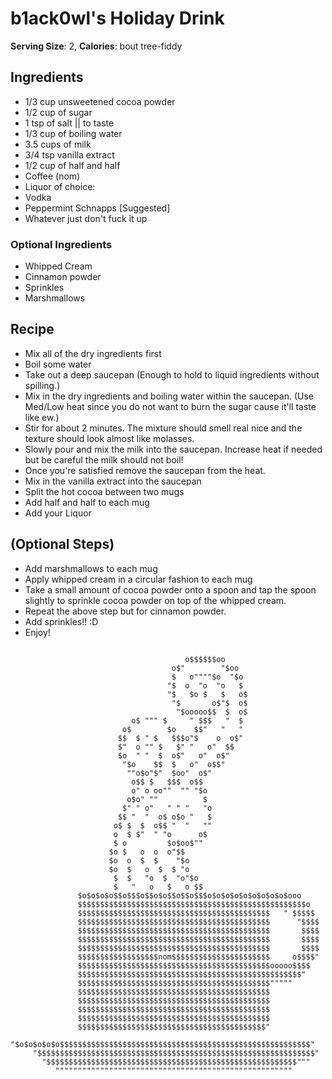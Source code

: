 # b1ack0wl's Holiday Drink

**Serving Size**: 2, **Calories**: bout tree-fiddy

## Ingredients

- 1/3 cup unsweetened cocoa powder
- 1/2 cup of sugar
- 1 tsp of salt \|\| to taste
- 1/3 cup of boiling water
- 3.5 cups of milk
- 3/4 tsp vanilla extract
- 1/2 cup of half and half
- Coffee (nom)
- Liquor of choice:
 - Vodka
 - Peppermint Schnapps \[Suggested\]
 - Whatever just don't fuck it up

### Optional Ingredients

- Whipped Cream
- Cinnamon powder
- Sprinkles
- Marshmallows

## Recipe

- Mix all of the dry ingredients first
- Boil some water
- Take out a deep saucepan (Enough to hold to liquid ingredients
 without spilling.)
- Mix in the dry ingredients and boiling water within the saucepan.
 (Use Med/Low heat since you do not want to burn the sugar cause
 it'll taste like ew.)
- Stir for about 2 minutes. The mixture should smell real nice and the
 texture should look almost like molasses.
- Slowly pour and mix the milk into the saucepan. Increase heat if
 needed but be careful the milk should not boil!
- Once you're satisfied remove the saucepan from the heat.
- Mix in the vanilla extract into the saucepan
- Split the hot cocoa between two mugs
- Add half and half to each mug
- Add your Liquor

## (Optional Steps)

- Add marshmallows to each mug
- Apply whipped cream in a circular fashion to each mug
- Take a small amount of cocoa powder onto a spoon and tap the spoon
 slightly to sprinkle cocoa powder on top of the whipped cream.
- Repeat the above step but for cinnamon powder.
- Add sprinkles!! :D
- Enjoy!

```

                                       o$$$$$$oo
                                    o$"        "$oo
                                    $   o""""$o  "$o
                                   "$  o  "o  "o   $
                                   "$   $o $   $   o$
                                    "$       o$"$  o$
                                     "$ooooo$$  $  o$
                           o$ """ $     " $$$   "  $
                         o$        $o    $$"   "   "
                        $$  $ " $   $$$o"$    o  o$"
                        $"  o "" $   $" "   o"  $$
                        $o  " "  $  o$"   o"  o$"
                         "$o    $$  $   o"  o$$"
                          ""o$o"$"  $oo"  o$"
                           o$$ $   $$$  o$$
                           o" o oo""  "" "$o
                          o$o" ""          $
                         $" " o"   " " "   "o
                        $$ "  "  o$ o$o "   $
                       o$ $  $  o$$ "  "   ""
                       o  $ $"  " "o      o$
                       $ o         $o$oo$""
                      $o $   o  o  o"$$
                      $o  o  $  $    "$o
                      $o  $   o  $  $ "o
                       $  $   "o  $  "o"$o
                       $   "   o   $   o $$
               $o$o$o$o$$o$$$o$$o$o$$o$$o$$$o$o$o$o$o$o$o$o$o$ooo
               $$$$$$$$$$$$$$$$$$$$$$$$$$$$$$$$$$$$$$$$$$$$$$$$$$$o
               $$$$$$$$$$$$$$$$$$$$$$$$$$$$$$$$$$$$$$$$$$$   " $$$$$
               $$$$$$$$$$$$$$$$$$$$$$$$$$$$$$$$$$$$$$$$$$$      "$$$$
               $$$$$$$$$$$$$$$$$$$$$$$$$$$$$$$$$$$$$$$$$$$       $$$$
               $$$$$$$$$$$$$$$$$$$$$$$$$$$$$$$$$$$$$$$$$$$       $$$$
               $$$$$$$$$$$$$$$$$$$$$$$$$$$$$$$$$$$$$$$$$$$       $$$$
               $$$$$$$$$$$$$$$$$$nom$$$$$$$$$$$$$$$$$$$$$$     o$$$$"
               $$$$$$$$$$$$$$$$$$$$$$$$$$$$$$$$$$$$$$$$$$$ooooo$$$$
               $$$$$$$$$$$$$$$$$$$$$$$$$$$$$$$$$$$$$$$$$$$$$$$$$$"
               $$$$$$$$$$$$$$$$$$$$$$$$$$$$$$$$$$$$$$$$$$$"""""
               $$$$$$$$$$$$$$$$$$$$$$$$$$$$$$$$$$$$$$$$$$$
               $$$$$$$$$$$$$$$$$$$$$$$$$$$$$$$$$$$$$$$$$$$
               $$$$$$$$$$$$$$$$$$$$$$$$$$$$$$$$$$$$$$$$$$$
               $$$$$$$$$$$$$$$$$$$$$$$$$$$$$$$$$$$$$$$$$$$
               $$$$$$$$$$$$$$$$$$$$$$$$$$$$$$$$$$$$$$$$$$"
   "$o$o$o$o$o$$$$$$$$$$$$$$$$$$$$$$$$$$$$$$$$$$$$$$$$$$$$$$$$$$$$$$$$"
     "$$$$$$$$$$$$$$$$$$$$$$$$$$$$$$$$$$$$$$$$$$$$$$$$$$$$$$$$$$$$$$"
       "$$$$$$$$$$$$$$$$$$$$$$$$$$$$$$$$$$$$$$$$$$$$$$$$$$$$$$$$"""
          """""""""""""""""""""""""""""""""""""""""""""""""""""
```

